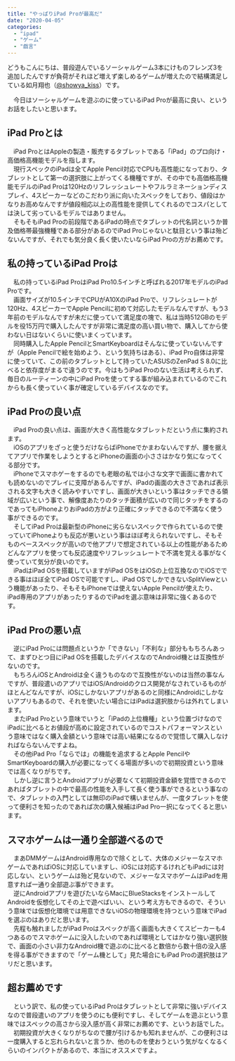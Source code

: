 ```yaml
---
title: "やっぱりiPad Proが最高だ"
date: "2020-04-05"
categories: 
  - "ipad"
  - "ゲーム"
  - "戯言"
---
```


どうもこんにちは、普段遊んでいるソーシャルゲーム3本にけものフレンズ3を追加したんですが負荷がそれほど増えず楽しめるゲームが増えたので結構満足している如月翔也（[@showya\_kiss](http://twitter.com/showya_kiss)）です。  
  
　今日はソーシャルゲームを遊ぶのに使っているiPad Proが最高に良い、というお話をしたいと思います。  

## iPad Proとは

　iPad ProとはAppleの製造・販売するタブレットである「iPad」のプロ向け・高価格高機能モデルを指します。  
　現行スペックのiPadは全てApple Pencil対応でCPUも高性能になっており、タブレットとして第一の選択肢に上がってくる機種ですが、その中でも高価格高機能モデルのiPad Proは120Hzのリフレッシュレートやフルラミネーションディスプレイ、4スピーカーなどのこだわり派に向いたスペックをしており、値段はかなりお高めなんですが値段相応以上の高性能を提供してくれるのでコスパとしては決して劣っているモデルではありません。  
　そもそもiPad Proの前段階であるiPadの時点でタブレットの代名詞というか普及価格帯最強機種である部分があるのでiPad Proじゃないと駄目という事は殆どないんですが、それでも気分良く長く使いたいならiPad Proの方がお薦めです。  

## 私の持っているiPad Proは

　私の持っているiPad ProはiPad Pro10.5インチと呼ばれる2017年モデルのiPad Proです。  
　画面サイズが10.5インチでCPUがA10XのiPad Proで、リフレシュレートが120Hz、4スピーカーでApple Pencilに初めて対応したモデルなんですが、もう3年前のモデルなんですが未だに使っていて満足度の塊で、私は当時512GBのモデルを役15万円で購入したんですが非常に満足度の高い買い物で、購入してから使わない日はないくらいに使いまくっています。  
　同時購入したApple PencilとSmartKeyboardはそんなに使っていないんですが（Apple Pencilで絵を始めよう、という気持ちはある）、iPad Pro自体は非常に使っていて、この前のタブレットとして持っていたASUSのZenPad S 8.0に比べると依存度がまるで違うのです。今はもうiPad Proのない生活は考えられず、毎日のルーティーンの中にiPad Proを使ってする事が組み込まれているのでこれからも長く使っていく事が確定しているデバイスなのです。  

## iPad Proの良い点

　iPad Proの良い点は、画面が大きく高性能なタブレットだという点に集約されます。  
　iOSのアプリをざっと使うだけならばiPhoneでかまわないんですが、腰を据えてアプリで作業をしようとするとiPhoneの画面の小ささはかなり気になってくる部分です。  
　iPhoneでスマホゲーをするのでも老眼の私では小さな文字で画面に書かれても読めないのでプレイに支障があるんですが、iPadの画面の大きさであれば表示される文字も大きく読みやすいですし、画面が大きいという事はタッチできる領域が広いという事で、解像度あたりのタッチ面積が広いので同じタッチをするのであってもiPhoneよりおiPadの方がより正確にタッチできるので不満なく使う事ができるのです。  
　そしてiPad Proは最新型のiPhoneに劣らないスペックで作られているので使っていてiPhoneよりも反応が悪いという事はほぼ考えられないですし、そもそものベーススペックが高いので他アプリで想定されている以上の性能があるためどんなアプリを使っても反応速度やリフレッシュレートで不満を覚える事がなく使っていて気分が良いのです。  
　iPadはiPad OSを搭載していますがiPad OSをはiOSの上位互換なのでiOSでできる事はほぼ全てiPad OSで可能ですし、iPad OSでしかできないSplitViewという機能があったり、そもそもiPhoneでは使えないApple Pencilが使えたり、iPad専用のアプリがあったりするのでiPadを選ぶ意味は非常に強くあるのです。  

## iPad Proの悪い点

　逆にiPad Proには問題点というか「できない」「不利な」部分ももちろんあって、まずひとつ目にiPad OSを搭載したデバイスなのでAndroid機とは互換性がないのです。  
　もちろんiOSとAndroidは全く違うものなので互換性がないのは当然の事なんですが、普段遣いのアプリではiOS/Androidのクロス開発がなされているものがほとんどなんですが、iOSにしかないアプリがあるのと同様にAndroidにしかないアプリもあるので、それを使いたい場合にはiPadは選択肢からは外れてしまいます。  
　またiPad Proという意味でいうと「iPadの上位機種」という位置づけなのでiPadに比べるとお値段が高めに設定されているのでコストパフォーマンスという意味ではなく購入金額という意味では高い結果になるので覚悟して購入しなければならないんですよね。  
　その他iPad Pro「ならでは」の機能を追求するとApple PencilやSmartKeyboardの購入が必要になってくる場面が多いので初期投資という意味では高くなりがちです。  
　しかし逆に言うとAndroidアプリが必要なくて初期投資金額を覚悟できるのであればタブレットの中で最高の性能を入手して長く使う事ができるという事なので、タブレットの入門としては無印のiPadで構いませんが、一度タブレットを使って便利さを知ったのであれば次の購入候補はiPad Pro一択になってくると思います。  

## スマホゲームは一通り全部遊べるので

　まあDMMゲームはAndroid専用なので除くとして、大体のメジャーなスマホゲームであればiOSに対応していますし、iOSには対応するけれどもiPadには対応しない、というゲームは殆ど見ないので、メジャーなスマホゲームはiPadを用意すれば一通り全部遊ぶ事ができます。  
　逆にAndroidアプリを遊びたいならMacにBlueStacksをインストールしてAndroidを仮想化してその上で遊べばいい、という考え方もできるので、そういう意味では仮想化環境では用意できないiOSの物理環境を持つという意味でiPadを選ぶのはありだと思います。  
　先程も触れましたがiPad Proはスペックが高く画面も大きくてスピーカーも4つあるのでスマホゲームに没入したいのであれば環境としてはかなり強い選択肢で、画面の小さい非力なAndroid機で遊ぶのに比べると数倍から数十倍の没入感を得る事ができますので「ゲーム機として」見た場合にもiPad Proの選択肢はアリだと思います。  

## 超お薦めです

　という訳で、私の使っているiPad Proはタブレットとして非常に強いデバイスなので普段遣いのアプリを使うのにも便利ですし、そしてゲームを遊ぶという意味ではスペックの高さから没入感が高く非常にお薦めです、というお話でした。  
　初期投資が大きくなりがちなので腰が引けるかも知れませんが、この便利さは一度購入すると忘れられないと言うか、他のものを使おうという気がなくなるくらいのインパクトがあるので、本当にオススメですよ。

